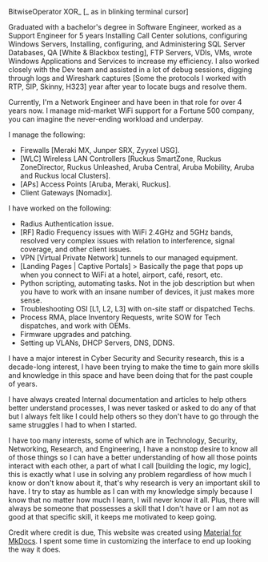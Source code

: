 BitwiseOperator XOR_ [_ as in blinking terminal cursor]



<p>Graduated with a bachelor's degree in Software Engineer, worked as a Support Engineer for 5 years Installing Call Center solutions, configuring Windows Servers, Installing, configuring, and Administering SQL Server Databases, QA [White & Blackbox testing], FTP Servers, VDIs, VMs, wrote Windows Applications and Services to increase my efficiency. I also worked closely with the Dev team and assisted in a lot of debug sessions, digging through logs and Wireshark captures [Some the protocols I worked with RTP, SIP, Skinny, H323] year after year to locate bugs and resolve them.</p>

Currently, I'm a Network Engineer and have been in that role for over 4 years now. I manage mid-market WiFi support for a Fortune 500 company, you can imagine the never-ending workload and underpay.

I manage the following: 
- Firewalls [Meraki MX, Junper SRX, Zyyxel USG]. 
- [WLC] Wireless LAN Controllers [Ruckus SmartZone, Ruckus ZoneDirector, Ruckus Unleashed, Aruba Central, Aruba Mobility, Aruba and Ruckus local Clusters]. 
- [APs] Access Points [Aruba, Meraki, Ruckus]. 
- Client Gateways [Nomadix].

I have worked on the following: 
- Radius Authentication issue. 
- [RF] Radio Frequency issues with WiFi 2.4GHz and 5GHz bands, resolved very complex issues with relation to interference, signal coverage, and other client issues. 
- VPN [Virtual Private Network] tunnels to our managed equipment. 
- [Landing Pages | Captive Portals] > Basically the page that pops up when you connect to WiFi at a hotel, airport, café, resort, etc. 
- Python scripting, automating tasks. Not in the job description but when you have to work with an insane number of devices, it just makes more sense. 
- Troubleshooting OSI [L1, L2, L3] with on-site staff or dispatched Techs. 
- Process RMA, place Inventory Requests, write SOW for Tech dispatches, and work with OEMs.
- Firmware upgrades and patching.
- Setting up VLANs, DHCP Servers, DNS, DDNS.

I have a major interest in Cyber Security and Security research, this is a decade-long interest, I have been trying to make the time to gain more skills and knowledge in this space and have been doing that for the past couple of years.

I have always created Internal documentation and articles to help others better understand processes, I was never tasked or asked to do any of that but I always felt like I could help others so they don't have to go through the same struggles I had to when I started.

I have too many interests, some of which are in Technology, Security, Networking, Research, and Engineering, I have a nonstop desire to know all of those things so I can have a better understanding of how all those points interact with each other, a part of what I call [building the logic, my logic], this is exactly what I use in solving any problem regardless of how much I know or don't know about it, that's why research is very an important skill to have. I try to stay as humble as I can with my knowledge simply because I know that no matter how much I learn, I will never know it all. Plus, there will always be someone that possesses a skill that I don't have or I am not as good at that specific skill, it keeps me motivated to keep going.

Credit where credit is due, This website was created using [Material for MkDocs](https://squidfunk.github.io/mkdocs-material/). I spent some time in customizing the interface to end up looking the way it does.